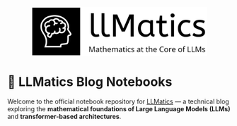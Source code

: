 <p align="center">
  <img src="logo/llmatics-high-resolution-logo-transparent.png" alt="LLMatics Logo" width="400"/>
</p>

# 📓 LLMatics Blog Notebooks

Welcome to the official notebook repository for [LLMatics](https://llmatics.github.io) — a technical blog exploring the **mathematical foundations of Large Language Models (LLMs)** and **transformer-based architectures**.

